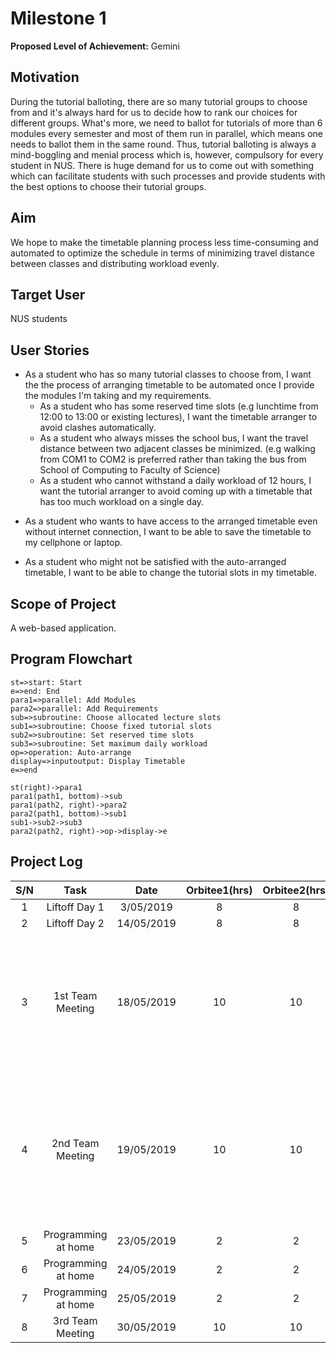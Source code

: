 # Milestone 1
**Proposed Level of Achievement:** Gemini
## Motivation
During the tutorial balloting, there are so many tutorial groups to choose from and it's always hard for us to decide how to rank our choices for different groups. What's more, we need to ballot for tutorials of more than 6 modules every semester and most of them run in parallel, which means one needs to ballot them in the same round. Thus, tutorial balloting is always a mind-boggling and menial process which is, however, compulsory for every student in NUS. There is huge demand for us to come out with something which can facilitate students with such processes and provide students with the best options to choose their tutorial groups.
## Aim
We hope to make the timetable planning process less time-consuming and automated to optimize the schedule in terms of minimizing travel distance between classes and distributing workload evenly. 
## Target User
NUS students
## User Stories
- As a student who has so many tutorial classes to choose from, I want the the process of arranging timetable to be automated once I provide the modules I'm taking and my requirements. 
    - As a student who has some reserved time slots (e.g lunchtime from 12:00 to 13:00 or existing lectures), I want the timetable arranger to avoid clashes automatically. 
    + As a student who always misses the school bus, I want the travel distance between two adjacent classes be minimized. (e.g walking from COM1 to COM2 is preferred rather than taking the bus from School of Computing to Faculty of Science)
    * As a student who cannot withstand a daily workload of 12 hours, I want the tutorial arranger to avoid coming up with a timetable that has too much workload on a single day. 
* As a student who wants to have access to the arranged timetable even without internet connection, I want to be able to save the timetable to my cellphone or laptop.
+ As a student who might not be satisfied with the auto-arranged timetable, I want to be able to change the tutorial slots in my timetable. 
## Scope of Project
A web-based application. 
## Program Flowchart
```flow
st=>start: Start
e=>end: End
para1=>parallel: Add Modules
para2=>parallel: Add Requirements
sub=>subroutine: Choose allocated lecture slots
sub1=>subroutine: Choose fixed tutorial slots
sub2=>subroutine: Set reserved time slots
sub3=>subroutine: Set maximum daily workload
op=>operation: Auto-arrange
display=>inputoutput: Display Timetable
e=>end

st(right)->para1
para1(path1, bottom)->sub
para1(path2, right)->para2
para2(path1, bottom)->sub1
sub1->sub2->sub3
para2(path2, right)->op->display->e
```
## Project Log
S/N | Task | Date | Orbitee1(hrs) | Orbitee2(hrs) | Remarks
:---:|:---:|:---:|:---:|:---:|---
1|Liftoff Day 1 |3/05/2019 |8 |8|Liftoff Day 1
2|Liftoff Day 2|14/05/2019|8|8|Liftoff Day 2
|3|1st Team Meeting |18/05/2019|10|10| 1.further discussed and polish the initial idea <br>2. discussed the technology needed in the project <br>3. delegated roles of each orbitee |
4|2nd Team Meeting|19/05/2019|10|10|1. layout the general sturcture and operantional mode of the program <br>2. dicussed the ways of implementation of each of the main features in details
5|Programming at home|23/05/2019|2|2|
6|Programming at home|24/05/2019|2|2|
7|Programming at home|25/05/2019|2|2|
8|3rd Team Meeting|30/05/2019|10|10


